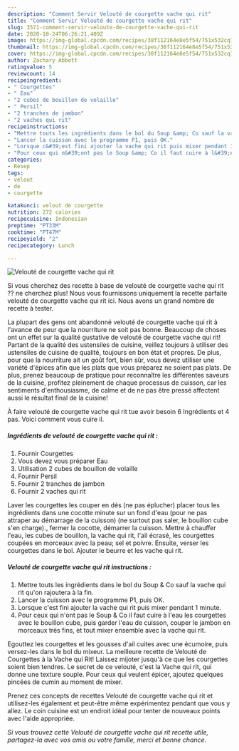 ```yaml
---
description: "Comment Servir Velouté de courgette vache qui rit"
title: "Comment Servir Velouté de courgette vache qui rit"
slug: 3571-comment-servir-veloute-de-courgette-vache-qui-rit
date: 2020-10-24T06:26:21.409Z
image: https://img-global.cpcdn.com/recipes/38f112164e8e5f54/751x532cq70/veloute-de-courgette-vache-qui-rit-photo-principale-de-la-recette.jpg
thumbnail: https://img-global.cpcdn.com/recipes/38f112164e8e5f54/751x532cq70/veloute-de-courgette-vache-qui-rit-photo-principale-de-la-recette.jpg
cover: https://img-global.cpcdn.com/recipes/38f112164e8e5f54/751x532cq70/veloute-de-courgette-vache-qui-rit-photo-principale-de-la-recette.jpg
author: Zachary Abbott
ratingvalue: 5
reviewcount: 14
recipeingredient:
- " Courgettes"
- " Eau"
- "2 cubes de bouillon de volaille"
- " Persil"
- "2 tranches de jambon"
- "2 vaches qui rit"
recipeinstructions:
- "Mettre touts les ingrédients dans le bol du Soup &amp; Co sauf la vache qui rit qu&#39;on rajoutera à la fin."
- "Lancer la cuisson avec le programme P1, puis OK."
- "Lorsque c&#39;est fini ajouter la vache qui rit puis mixer pendant 1 minute."
- "Pour ceux qui n&#39;ont pas le Soup &amp; Co il faut cuire à l&#39;eau les courgettes avec le bouillon cube, puis garder l&#39;eau de cuisson, couper le jambon en morceaux très fins, et tout mixer ensemble avec la vache qui rit."
categories:
- Resep
tags:
- velout
- de
- courgette

katakunci: velout de courgette 
nutrition: 272 calories
recipecuisine: Indonesian
preptime: "PT33M"
cooktime: "PT47M"
recipeyield: "2"
recipecategory: Lunch

---
```



![Velouté de courgette vache qui rit](https://img-global.cpcdn.com/recipes/38f112164e8e5f54/751x532cq70/veloute-de-courgette-vache-qui-rit-photo-principale-de-la-recette.jpg)

Si vous cherchez des recette à base de velouté de courgette vache qui rit ?? ne cherchez plus! Nous vous fournissons uniquement la recette parfaite velouté de courgette vache qui rit ici. Nous avons un grand nombre de recette à tester.

La plupart des gens ont abandonné velouté de courgette vache qui rit à l'avance de peur que la nourriture ne soit pas bonne. Beaucoup de choses ont un effet sur la qualité gustative de velouté de courgette vache qui rit! Partant de la qualité des ustensiles de cuisine, veillez toujours à utiliser des ustensiles de cuisine de qualité, toujours en bon état et propres. De plus, pour que la nourriture ait un goût fort, bien sûr, vous devez utiliser une variété d'épices afin que les plats que vous préparez ne soient pas plats. De plus, prenez beaucoup de pratique pour reconnaître les différentes saveurs de la cuisine, profitez pleinement de chaque processus de cuisson, car les sentiments d'enthousiasme, de calme et de ne pas être pressé affectent aussi le résultat final de la cuisine!

<!--inarticleads1-->

À faire velouté de courgette vache qui rit tue avoir besoin 6 Ingrédients et 4 pas. Voici comment vous cuire il.

##### Ingrédients de velouté de courgette vache qui rit :

1. Fournir  Courgettes
1. Vous devez vous préparer  Eau
1. Utilisation 2 cubes de bouillon de volaille
1. Fournir  Persil
1. Fournir 2 tranches de jambon
1. Fournir 2 vaches qui rit


Laver les courgettes les couper en dés (ne pas éplucher) placer tous les ingrédients dans une cocotte minute sur un fond d&#39;eau (pour ne pas attraper au démarrage de la cuisson) (ne surtout pas saler, le bouillon cube s&#39;en charge)., fermer la cocotte, démarrer la cuisson. Mettre à chauffer l&#39;eau, les cubes de bouillon, la vache qui rit, l&#39;ail écrasé, les courgettes coupées en morceaux avec la peau; sel et poivre. Ensuite, verser les courgettes dans le bol. Ajouter le beurre et les vache qui rit. 

<!--inarticleads2-->

##### Velouté de courgette vache qui rit instructions :

1. Mettre touts les ingrédients dans le bol du Soup &amp; Co sauf la vache qui rit qu&#39;on rajoutera à la fin.
1. Lancer la cuisson avec le programme P1, puis OK.
1. Lorsque c&#39;est fini ajouter la vache qui rit puis mixer pendant 1 minute.
1. Pour ceux qui n&#39;ont pas le Soup &amp; Co il faut cuire à l&#39;eau les courgettes avec le bouillon cube, puis garder l&#39;eau de cuisson, couper le jambon en morceaux très fins, et tout mixer ensemble avec la vache qui rit.


Egouttez les courgettes et les gousses d&#39;ail cuites avec une écumoire, puis versez-les dans le bol du mixeur. La meilleure recette de Velouté de Courgettes à la Vache qui Rit! Laissez mijoter jusqu&#39;à ce que les courgettes soient bien tendres. Le secret de ce velouté, c&#39;est la Vache qui rit, qui donne une texture souple. Pour ceux qui veulent épicer, ajoutez quelques pincées de cumin au moment de mixer. 

<!--inarticleads1-->

<p>
Prenez ces concepts de recettes Velouté de courgette vache qui rit et utilisez-les également et peut-être même expérimentez pendant que vous y allez. Le coin cuisine est un endroit idéal pour tenter de nouveaux points avec l'aide appropriée.
</p>

<p>
<i>Si vous trouvez cette Velouté de courgette vache qui rit recette utile, partagez-la avec vos amis ou votre famille, merci et bonne chance.</i>
</p>
